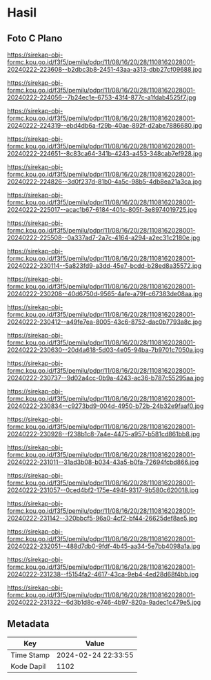 # Hasil

## Foto C Plano

https://sirekap-obj-formc.kpu.go.id/f3f5/pemilu/pdpr/11/08/16/20/28/1108162028001-20240222-223608--b2dbc3b8-2451-43aa-a313-dbb27cf09688.jpg

https://sirekap-obj-formc.kpu.go.id/f3f5/pemilu/pdpr/11/08/16/20/28/1108162028001-20240222-224056--7b24ec1e-6753-43f4-877c-a1fdab4525f7.jpg

https://sirekap-obj-formc.kpu.go.id/f3f5/pemilu/pdpr/11/08/16/20/28/1108162028001-20240222-224319--ebd4db6a-f29b-40ae-892f-d2abe7886680.jpg

https://sirekap-obj-formc.kpu.go.id/f3f5/pemilu/pdpr/11/08/16/20/28/1108162028001-20240222-224651--8c83ca64-341b-4243-a453-348cab7ef928.jpg

https://sirekap-obj-formc.kpu.go.id/f3f5/pemilu/pdpr/11/08/16/20/28/1108162028001-20240222-224826--3d0f237d-81b0-4a5c-98b5-4db8ea21a3ca.jpg

https://sirekap-obj-formc.kpu.go.id/f3f5/pemilu/pdpr/11/08/16/20/28/1108162028001-20240222-225017--acac1b67-6184-401c-805f-3e8974019725.jpg

https://sirekap-obj-formc.kpu.go.id/f3f5/pemilu/pdpr/11/08/16/20/28/1108162028001-20240222-225508--0a337ad7-2a7c-4164-a294-a2ec31c2180e.jpg

https://sirekap-obj-formc.kpu.go.id/f3f5/pemilu/pdpr/11/08/16/20/28/1108162028001-20240222-230114--5a823fd9-a3dd-45e7-bcdd-b28ed8a35572.jpg

https://sirekap-obj-formc.kpu.go.id/f3f5/pemilu/pdpr/11/08/16/20/28/1108162028001-20240222-230208--40d6750d-9565-4afe-a79f-c67383de08aa.jpg

https://sirekap-obj-formc.kpu.go.id/f3f5/pemilu/pdpr/11/08/16/20/28/1108162028001-20240222-230412--a49fe7ea-8005-43c6-8752-dac0b7793a8c.jpg

https://sirekap-obj-formc.kpu.go.id/f3f5/pemilu/pdpr/11/08/16/20/28/1108162028001-20240222-230630--20d4a618-5d03-4e05-94ba-7b9701c7050a.jpg

https://sirekap-obj-formc.kpu.go.id/f3f5/pemilu/pdpr/11/08/16/20/28/1108162028001-20240222-230737--9d02a4cc-0b9a-4243-ac36-b787c55295aa.jpg

https://sirekap-obj-formc.kpu.go.id/f3f5/pemilu/pdpr/11/08/16/20/28/1108162028001-20240222-230834--c9273bd9-004d-4950-b72b-24b32e9faaf0.jpg

https://sirekap-obj-formc.kpu.go.id/f3f5/pemilu/pdpr/11/08/16/20/28/1108162028001-20240222-230928--f238b1c8-7a4e-4475-a957-b581cd861bb8.jpg

https://sirekap-obj-formc.kpu.go.id/f3f5/pemilu/pdpr/11/08/16/20/28/1108162028001-20240222-231011--31ad3b08-b034-43a5-b0fa-72694fcbd866.jpg

https://sirekap-obj-formc.kpu.go.id/f3f5/pemilu/pdpr/11/08/16/20/28/1108162028001-20240222-231057--0ced4bf2-175e-494f-9317-9b580c620018.jpg

https://sirekap-obj-formc.kpu.go.id/f3f5/pemilu/pdpr/11/08/16/20/28/1108162028001-20240222-231142--320bbcf5-96a0-4cf2-bf44-26625def8ae5.jpg

https://sirekap-obj-formc.kpu.go.id/f3f5/pemilu/pdpr/11/08/16/20/28/1108162028001-20240222-232051--488d7db0-9fdf-4b45-aa34-5e7bb4098a1a.jpg

https://sirekap-obj-formc.kpu.go.id/f3f5/pemilu/pdpr/11/08/16/20/28/1108162028001-20240222-231238--f5154fa2-4617-43ca-9eb4-4ed28d68f4bb.jpg

https://sirekap-obj-formc.kpu.go.id/f3f5/pemilu/pdpr/11/08/16/20/28/1108162028001-20240222-231322--6d3b1d8c-e746-4b97-820a-9adec1c479e5.jpg


## Metadata

| Key        | Value               |
| ---------- | ------------------- |
| Time Stamp | 2024-02-24 22:33:55 |
| Kode Dapil | 1102                |



